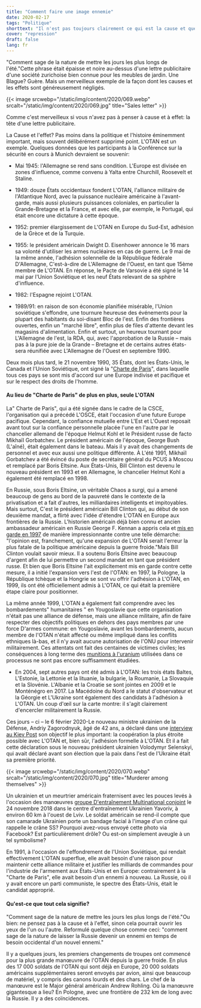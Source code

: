 ```yaml
---
title: "Comment faire une image ennemie"
date: 2020-02-17
tags: "Politique"
shorttext: "Il n'est pas toujours clairement ce qui est la cause et quel est l'effet. Il est également important d'examiner de près la Politique. Un exemple: L'OTAN."
cover: "repression"
draft: false
lang: fr
---
```


"Comment sage de la nature de mettre les jours les plus longs de l'été."Cette phrase était épaisse et noire au-dessus d'une lettre publicitaire d'une société zurichoise bien connue pour les meubles de jardin. Une Blague? Guère. Mais un merveilleux exemple de la façon dont les causes et les effets sont généreusement négligés.

{{< image srcwebp="/static/img/content/2020/069.webp" srcalt="/static/img/content/2020/069.jpg" title="Sales letter" >}}

Comme c'est merveilleux si vous n'avez pas à penser à cause et à effet: la tête d'une lettre publicitaire.

La Cause et l'effet? Pas moins dans la politique et l'histoire éminemment important, mais souvent délibérément supprimé point. L'OTAN est un exemple. Quelques données que les participants à la Conférence sur la sécurité en cours à Munich devraient se souvenir:

  - Mai 1945: l'Allemagne se rend sans condition. L'Europe est divisée en zones d'influence, comme convenu à Yalta entre Churchill, Roosevelt et Staline.
  
  - 1949: douze États occidentaux fondent L'OTAN, l'alliance militaire de l'Atlantique Nord, avec la puissance nucléaire américaine à l'avant-garde, mais aussi plusieurs puissances coloniales, en particulier la Grande-Bretagne et la France, et avec elle, par exemple, le Portugal, qui était encore une dictature à cette époque.
  
  - 1952: premier élargissement de L'OTAN en Europe du Sud-Est, adhésion de la Grèce et de la Turquie.
  
  - 1955: le président américain Dwight D. Eisenhower annonce le 16 mars sa volonté d'utiliser les armes nucléaires en cas de guerre. Le 9 mai de la même année, l'adhésion solennelle de la République fédérale D'Allemagne, C'est-à-dire de L'Allemagne de l'Ouest, en tant que 15ème membre de L'OTAN.  En réponse, le Pacte de Varsovie a été signé le 14 mai par l'Union Soviétique et les neuf États relevant de sa sphère d'influence.

  - 1982: l'Espagne rejoint L'OTAN.

  - 1989/91: en raison de son économie planifiée misérable, l'Union soviétique s'effondre, une tournure heureuse des événements pour la plupart des habitants du soi-disant Bloc de l'est. Enfin des frontières ouvertes, enfin un "marché libre", enfin plus de files d'attente devant les magasins d'alimentation. Enfin et surtout, un heureux tournant pour L'Allemagne de l'est, la RDA, qui, avec l'approbation de la Russie – mais pas à la pure joie de la Grande – Bretagne et de certains autres états-sera réunifiée avec L'Allemagne de l'Ouest en septembre 1990.
  
Deux mois plus tard, le 21 novembre 1990, 35 États, dont les États-Unis, le Canada et l'Union Soviétique, ont signé la "[Charte de Paris](https://www.osce.org/mc/39516 "Charter of Paris for a New Europe")", dans laquelle tous ces pays se sont mis d'accord sur une Europe indivise et pacifique et sur le respect des droits de l'homme.

#### Au lieu de "Charte de Paris" de plus en plus, seule L'OTAN

La" Charte de Paris", qui a été signée dans le cadre de la CSCE, l'organisation qui a précédé L'OSCE, était l'occasion d'une future Europe pacifique. Cependant, la confiance mutuelle entre L'Est et L'Ouest reposait avant tout sur la confiance personnelle placée l'une en l'autre par le chancelier allemand de l'époque Helmut Kohl et le Président russe de facto Mikhaïl Gorbatchev. Le président américain de l'époque, George Bush (L'aîné), était également dans le bateau. Mais il y avait des changements de personnel et avec eux aussi une politique différente. À L'été 1991, Mikhaïl Gorbatchev a été évincé du poste de secrétaire général du PCUS à Moscou et remplacé par Boris Eltsine. Aux États-Unis, Bill Clinton est devenu le nouveau président en 1993 et en Allemagne, le chancelier Helmut Kohl a également été remplacé en 1998.

En Russie, sous Boris Eltsine, un véritable Chaos a surgi, qui a amené beaucoup de gens au bord de la pauvreté dans le contexte de la privatisation et a fait d'autres, les milliardaires intelligents et impitoyables. Mais surtout, C'est le président américain Bill Clinton qui, au début de son deuxième mandat, a flirté avec l'idée d'étendre L'OTAN en Europe aux frontières de la Russie. L'historien américain déjà bien connu et ancien ambassadeur américain en Russie George F. Kennan a appris cela et [mis en garde en 1997](https://www.heise.de/tp/features/Nato-Osterweiterung-Das-ist-eine-brillante-Idee-Ein-Geniestreich-4009027.html?seite=all "Nato-Osterweiterung: \"Das ist eine brillante Idee! Ein Geniestreich!\"") de manière impressionnante contre une telle démarche: "l'opinion est, franchement, qu'une expansion de L'OTAN serait l'erreur la plus fatale de la politique américaine depuis la guerre froide."Mais Bill Clinton voulait savoir mieux. Il a soutenu Boris Eltsine avec beaucoup d'argent afin de lui permettre un second mandat en tant que président russe. Et bien que Boris Eltsine l'ait explicitement mis en garde contre cette mesure, il a initié l'expansion vers l'est de l'OTAN: en 1997, la Pologne, la République tchèque et la Hongrie se sont vu offrir l'adhésion à L'OTAN, en 1999, ils ont été officiellement admis à L'OTAN, ce qui était la première étape claire pour positionner.

La même année 1999, L'OTAN a également fait comprendre avec les bombardements" humanitaires " en Yougoslavie que cette organisation n'était pas une alliance de défense, mais une alliance militaire, afin de faire respecter des objectifs politiques en dehors des pays membres par une force D'armes commune: en Yougoslavie, avant les bombardements, aucun membre de l'OTAN n'était affecté ou même impliqué dans les conflits ethniques là-bas, et il n'y avait aucune autorisation de l'ONU pour intervenir militairement. Ces attentats ont fait des centaines de victimes civiles; les conséquences à long terme des [munitions à l'uranium](https://www.buzzfeed.com/de/mariusmuenstermann/uran-munition-waffen-kosovo-soldaten-krank "Verschossen, verschwiegen, verstrahlt?") utilisées dans ce processus ne sont pas encore suffisamment étudiées.

  - En 2004, sept autres pays ont été admis à L'OTAN: les trois états Baltes, L'Estonie, la Lettonie et la lituanie, la bulgarie, la Roumanie, La Slovaquie et la Slovénie. L'Albanie et la Croatie se sont jointes en 2009 et le Monténégro en 2017. La Macédoine du Nord a le statut d'observateur et la Géorgie et L'Ukraine sont également des candidats à l'adhésion à L'OTAN. Un coup d'œil sur la carte montre: il s'agit clairement d'encercler militairement la Russie.

Ces jours – ci – le 6 février 2020-Le nouveau ministre ukrainien de la Défense, Andriy Zagorodnyuk, âgé de 42 ans, a déclaré dans une [interview au Kiev Post](https://www.kyivpost.com/ukraine-politics/defense-minister-ukraines-military-overhaul-has-an-eye-toward-nato.html "Defense minister: Ukraine’s military overhaul has an eye toward NATO") son objectif le plus important: la coopération la plus étroite possible avec L'OTAN et, bien sûr, l'adhésion formelle à L'OTAN.  Et il a fait cette déclaration sous le nouveau président ukrainien Volodymyr Selenskyi, qui avait déclaré avant son élection que la paix dans l'est de l'Ukraine était sa première priorité.

{{< image srcwebp="/static/img/content/2020/070.webp" srcalt="/static/img/content/2020/070.jpg" title="Murderer among themselves" >}}

Un ukrainien et un meurtrier américain fraternisent avec les pouces levés à l'occasion des manœuvres [groupe D'entraînement Multinational conjoint](https://www.7atc.army.mil/JMTGU/ "Joint Multinational Training Group-Ukraine") le 24 novembre 2018 dans le centre d'entraînement Ukrainien Yavoriv, à environ 60 km à l'ouest de Lviv.  Le soldat américain se rend-il compte que son camarade Ukrainien porte un bandage facial à l'image d'un crâne qui rappelle le crâne SS? Pourquoi avez-vous envoyé cette photo via Facebook? Est particulièrement drôle? Ou est-on simplement aveugle à un tel symbolisme?

En 1991, à l'occasion de l'effondrement de l'Union Soviétique, qui rendait effectivement L'OTAN superflue, elle avait besoin d'une raison pour maintenir cette alliance militaire et justifier les milliards de commandes pour l'industrie de l'armement aux États-Unis et en Europe: contrairement à la "Charte de Paris", elle avait besoin d'un ennemi à nouveau. La Russie, où il y avait encore un parti communiste, le spectre des États-Unis, était le candidat approprié.

#### Qu'est-ce que tout cela signifie?

"Comment sage de la nature de mettre les jours les plus longs de l'été."Ou bien: ne pensez pas à la cause et à l'effet, sinon cela pourrait ouvrir les yeux de l'un ou l'autre. Reformulé quelque chose comme ceci: "comment sage de la nature de laisser la Russie devenir un ennemi en temps de besoin occidental d'un nouvel ennemi."

Il y a quelques jours, les premiers changements de troupes ont commencé pour la plus grande manœuvre de l'OTAN depuis la guerre froide. En plus des 17 000 soldats de l'OTAN qui sont déjà en Europe, 20 000 soldats américains supplémentaires seront envoyés par avion, ainsi que beaucoup de matériel, y compris des canons lourds et des chars. Le chef de la manœuvre est le Major général américain Andrew Rohling. Où la manœuvre gigantesque a lieu? En Pologne, avec une frontière de 232 km de long avec la Russie. Il y a des coïncidences.
